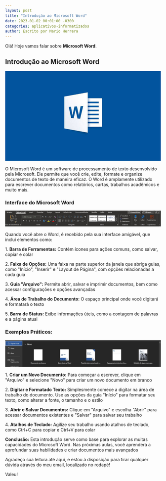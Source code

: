 ```yaml
---
layout: post
title: "Introdução ao Microsoft Word"
date: 2023-01-02 00:01:00 -0300
categories: aplicativos-informatizados
author: Escrito por Mario Herrera
---
```


Olá! Hoje vamos falar sobre **Microsoft Word**.

## Introdução ao Microsoft Word


![](https://github.com/mariopuebla17/blog/blob/main/_images/20230201/word1.jpg?raw=true)

O Microsoft Word é um software de processamento de texto desenvolvido pela Microsoft. Ele permite que você crie, edite, formate e organize documentos de texto de maneira eficaz. O Word é amplamente utilizado para escrever documentos como relatórios, cartas, trabalhos acadêmicos e muito mais.

### Interface do Microsoft Word


![](https://github.com/mariopuebla17/blog/blob/main/_images/20230201/word2.jpg?raw=true)

Quando você abre o Word, é recebido pela sua interface amigável, que inclui elementos como:

1\. **Barra de Ferramentas:** Contém ícones para ações comuns, como salvar, copiar e colar  

2\. **Faixa de Opções:** Uma faixa na parte superior da janela que abriga guias, como "Início", "Inserir" e "Layout de Página", com opções relacionadas a cada guia  

3\. **Guia "Arquivo":** Permite abrir, salvar e imprimir documentos, bem como acessar configurações e opções avançadas  

4\. **Área de Trabalho do Documento:** O espaço principal onde você digitará e formatará o texto  

5\. **Barra de Status:** Exibe informações úteis, como a contagem de palavras e a página atual

### Exemplos Práticos:


![](https://github.com/mariopuebla17/blog/blob/main/_images/20230201/word3.jpg?raw=true)

1\. **Criar um Novo Documento:** Para começar a escrever, clique em "Arquivo" e selecione "Novo" para criar um novo documento em branco  

2\. **Digitar e Formatado Texto:** Simplesmente comece a digitar na área de trabalho do documento. Use as opções da guia "Início" para formatar seu texto, como alterar a fonte, o tamanho e o estilo  

3\. **Abrir e Salvar Documentos:** Clique em "Arquivo" e escolha "Abrir" para acessar documentos existentes e "Salvar" para salvar seu trabalho  

4\. **Atalhos de Teclado:** Agilize seu trabalho usando atalhos de teclado, como Ctrl+C para copiar e Ctrl+V para colar


**Conclusão:** Esta introdução serve como base para explorar as muitas capacidades do Microsoft Word. Nas próximas aulas, você aprenderá a aprofundar suas habilidades e criar documentos mais avançados  


Agradeço sua leitura até aqui, e estou à disposição para tirar qualquer dúvida através do meu email, localizado no rodapé!

Valeu!